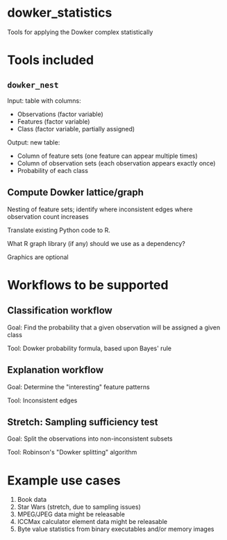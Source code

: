 # dowker_statistics
Tools for applying the Dowker complex statistically

# Tools included

## `dowker_nest`

Input: table with columns:
* Observations (factor variable)
* Features (factor variable)
* Class (factor variable, partially assigned)

Output: new table:
* Column of feature sets (one feature can appear multiple times)
* Column of observation sets (each observation appears exactly once)
* Probability of each class

## Compute Dowker lattice/graph

Nesting of feature sets; identify where inconsistent edges where observation count increases

Translate existing Python code to R.

What R graph library (if any) should we use as a dependency?

Graphics are optional

# Workflows to be supported

## Classification workflow

Goal: Find the probability that a given observation will be assigned a given class

Tool: Dowker probability formula, based upon Bayes' rule

## Explanation workflow

Goal: Determine the "interesting" feature patterns

Tool: Inconsistent edges

## Stretch: Sampling sufficiency test

Goal: Split the observations into non-inconsistent subsets

Tool: Robinson's "Dowker splitting" algorithm

# Example use cases

1. Book data 
2. Star Wars (stretch, due to sampling issues)
3. MPEG/JPEG data might be releasable
4. ICCMax calculator element data might be releasable
5. Byte value statistics from binary executables and/or memory images